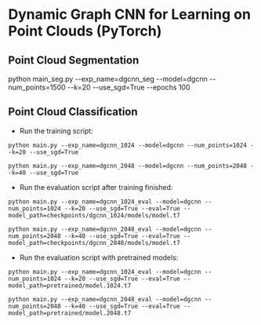 # Dynamic Graph CNN for Learning on Point Clouds (PyTorch)

## Point Cloud Segmentation
python main_seg.py --exp_name=dgcnn_seg --model=dgcnn --num_points=1500 --k=20 --use_sgd=True --epochs 100

## Point Cloud Classification
* Run the training script:


``` 1024 points
python main.py --exp_name=dgcnn_1024 --model=dgcnn --num_points=1024 --k=20 --use_sgd=True
```

``` 2048 points
python main.py --exp_name=dgcnn_2048 --model=dgcnn --num_points=2048 --k=40 --use_sgd=True
```

* Run the evaluation script after training finished:

``` 1024 points
python main.py --exp_name=dgcnn_1024_eval --model=dgcnn --num_points=1024 --k=20 --use_sgd=True --eval=True --model_path=checkpoints/dgcnn_1024/models/model.t7
```

``` 2048 points
python main.py --exp_name=dgcnn_2048_eval --model=dgcnn --num_points=2048 --k=40 --use_sgd=True --eval=True --model_path=checkpoints/dgcnn_2048/models/model.t7
```

* Run the evaluation script with pretrained models:

``` 1024 points
python main.py --exp_name=dgcnn_1024_eval --model=dgcnn --num_points=1024 --k=20 --use_sgd=True --eval=True --model_path=pretrained/model.1024.t7
```

``` 2048 points
python main.py --exp_name=dgcnn_2048_eval --model=dgcnn --num_points=2048 --k=40 --use_sgd=True --eval=True --model_path=pretrained/model.2048.t7
```
